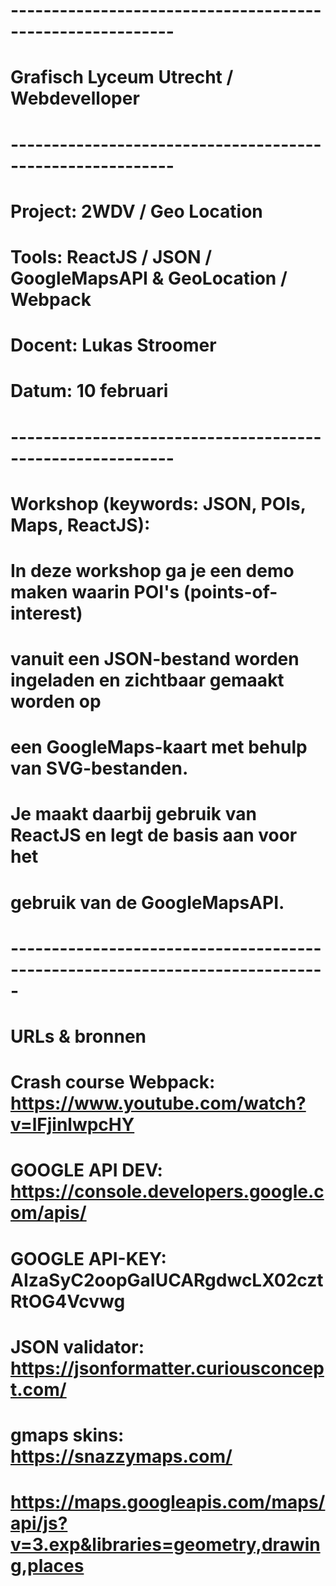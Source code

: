 # ----------------------------------------------------------
# Grafisch Lyceum Utrecht / Webdevelloper
# ----------------------------------------------------------
# Project:   2WDV / Geo Location
# Tools:     ReactJS / JSON / GoogleMapsAPI & GeoLocation / Webpack
# Docent:    Lukas Stroomer
# Datum:     10 februari
# ----------------------------------------------------------
#
# Workshop (keywords: JSON, POIs, Maps, ReactJS):
# 
# In deze workshop ga je een demo maken waarin POI's (points-of-interest) 
# vanuit een JSON-bestand worden ingeladen en zichtbaar gemaakt worden op  
# een GoogleMaps-kaart met behulp van SVG-bestanden.
# Je maakt daarbij gebruik van ReactJS en legt de basis aan voor het 
# gebruik van de GoogleMapsAPI.
# -----------------------------------------------------------------------------
#
# URLs & bronnen
# 
# Crash course Webpack: https://www.youtube.com/watch?v=lFjinlwpcHY
# GOOGLE API DEV:       https://console.developers.google.com/apis/ 
# GOOGLE API-KEY:       AIzaSyC2oopGaIUCARgdwcLX02cztRtOG4Vcvwg
# JSON validator:       https://jsonformatter.curiousconcept.com/
# gmaps skins:          https://snazzymaps.com/
# https://maps.googleapis.com/maps/api/js?v=3.exp&libraries=geometry,drawing,places